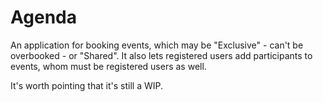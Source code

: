 # Agenda
An application for booking events, which may be "Exclusive" - can't be overbooked - or "Shared".
It also lets registered users add participants to events, whom must be registered users as well.

It's worth pointing that it's still a WIP.